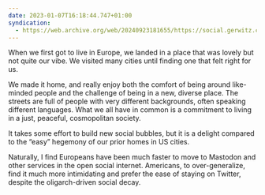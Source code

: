 ```yaml
---
date: 2023-01-07T16:18:44.747+01:00
syndication:
  - https://web.archive.org/web/20240923181655/https://social.gerwitz.com/notice/ARP96F2kG6b3SbJMg4
---
```

When we first got to live in Europe, we landed in a place that was lovely but not quite our vibe. We visited many cities until finding one that felt right for us.

We made it home, and really enjoy both the comfort of being around like-minded people and the challenge of being in a new, diverse place. The streets are full of people with very different backgrounds, often speaking different languages. What we all have in common is a commitment to living in a just, peaceful, cosmopolitan society.

It takes some effort to build new social bubbles, but it is a delight compared to the “easy” hegemony of our prior homes in US cities.

Naturally, I find Europeans have been much faster to move to Mastodon and other services in the open social internet. Americans, to over-generalize, find it much more intimidating and prefer the ease of staying on Twitter, despite the oligarch-driven social decay.
